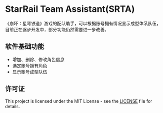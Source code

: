 # StarRail Team Assistant(SRTA)

《崩坏：星穹铁道》游戏的配队助手，可以根据账号拥有情况显示成型体系队伍，目前正在逐步开发中，部分功能仍然需要进一步改善。

## 软件基础功能

- 增加、删除、修改角色信息
- 选定账号拥有角色
- 显示账号成型队伍

## 许可证

This project is licensed under the MIT License - see the [LICENSE](https://github.com/xJasonShane/StarRail-Team-Assistant/blob/main/LICENSE) file for details.
